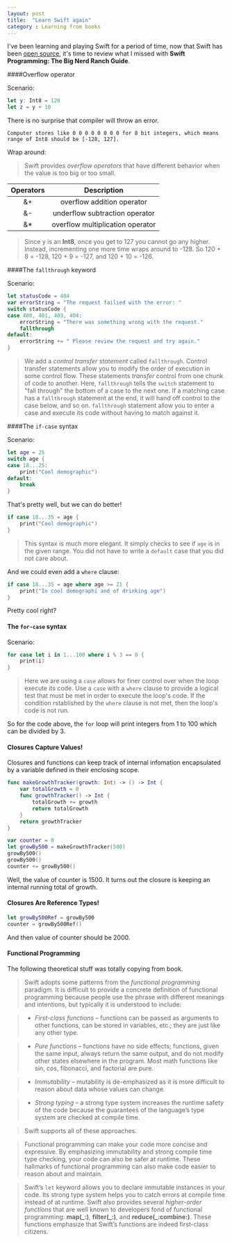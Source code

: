 ```yaml
---
layout: post
title:  "Learn Swift again"
category : Learning from books
---
```


I've been learning and playing Swift for a period of time, now that Swift has been [open source](https://swift.org/), it's time to review what I missed with **Swift Programming: The Big Nerd Ranch Guide**.


####Overflow operator

Scenario:

```swift
let y: Int8 = 120
let z = y + 10
```


There is no surprise that compiler will throw an error.

`Computer stores like 0 0 0 0 0 0 0 0 for 8 bit integers, which means range of Int8 should be [-128, 127]. `



Wrap around:

>Swift provides *overflow operators* that have different behavior when the value is too big or too small.

| Operators | Description |
| :---------: | :-----------: |
| &+ | overflow addition operator |
| &- | underflow subtraction operator |
| &* | overflow multiplication operator |

>Since y is an **Int8**, once you get to 127 you cannot go any higher. Instead, incrementing one more time wraps around to -128. So 120 + 8 = -128, 120 + 9 = -127, and 120 + 10 = -126.



####The `fallthrough` keyword

Scenario:

```swift
let statusCode = 404
var errorString = "The request failied with the error: "
switch statusCode {
case 400, 401, 403, 404:
    errorString = "There was something wrong with the request."
    fallthrough
default:
    errorString += " Please review the request and try again."
}
```

>We add a *control transfer statement* called `fallthrough`. Control transfer statements allow you to modify the order of execution in some control flow. These statements *transfer* control from one chunk of code to another.
>Here, `fallthrough` tells the `switch` statement to "fall through" the bottom of a case to the next one. If a matching case has a `fallthrough` statement at the end, it will hand off control to the case below, and so on. `fallthrough` statement allow you to enter a case and execute its code without having to match against it.



####The `if-case` syntax

Scenario:

```swift
let age = 25
switch age {
case 18...25:
    print("Cool demographic")
default:
    break
}
```

That's pretty well, but we can do better!

```swift
if case 18...35 = age {
    print("Cool demographic")
}
```

>This syntax is much more elegant. It simply checks to see if `age` is in the given range. You did not have to write a `default` case that you did not care about.

And we could even add a `where` clause:

```swift
if case 18...35 = age where age >= 21 {
    print("In cool demographi and of drinking age")
}
```

Pretty cool right?

#### The `for-case` syntax

Scenario:

```swift
for case let i in 1...100 where i % 3 == 0 {
    print(i)
}
```

>Here we are using a `case` allows for finer control over when the loop execute its code. Use a `case` with a `where` clause to provide a logical test that must be met in order to execute the loop's code. If the condition rstablished by the `where` clause is not met, then the loop's code is not run.

So for the code above, the `for` loop will print integers from 1 to 100 which can be divided by 3.

#### Closures Capture Values!

Closures and functions can keep track of internal infomation encapsulated by a variable defined in their enclosing scope.

```swift
func makeGrowthTracker(growth: Int) -> () -> Int {
    var totalGrowth = 0
    func growthTracker() -> Int {
        totalGrowth += growth
        return totalGrowth
    }
    return growthTracker
}

var counter = 0
let growBy500 = makeGrowthTracker(500)
growBy500()
growBy500()
counter += growBy500()
```

Well, the value of counter is 1500. It turns out the closure is keeping an internal running total of growth.

#### Closures Are Reference Types!

```swift
let growBy500Ref = growBy500
counter = growBy500Ref()
```

And then value of counter should be 2000.


#### Functional Programming

The following theoretical stuff was totally copying from book.

>Swift adopts some patterns from the *functional programming* paradigm. It is difficult to provide a concrete definition of functional programming because people use the phrase with different meanings and intentions, but typically it is understood to include:

> - *First-class functions* – functions can be passed as arguments to other functions, can be stored in variables, etc.; they are just like any other type.

> - *Pure functions* – functions have no side effects; functions, given the same input, always return the same output, and do not modify other states elsewhere in the program. Most math functions like sin, cos, fibonacci, and factorial are pure.

> - *Immutability* – mutability is de-emphasized as it is more difficult to reason about data whose values can change.

> - *Strong typing* – a strong type system increases the runtime safety of the code because the guarantees of the language’s type system are checked at compile time.

>Swift supports all of these approaches.

>Functional programming can make your code more concise and expressive. By emphasizing immutability and strong compile time type checking, your code can also be safer at runtime. These hallmarks of functional programming can also make code easier to reason about and maintain.

>Swift’s `let` keyword allows you to declare immutable instances in your code. Its strong type system helps you to catch errors at compile time instead of at runtime. Swift also provides several *higher-order functions* that are well known to developers fond of functional programming: **map(_:)**, **filter(_:)**, and **reduce(_:combine:)**. These functions emphasize that Swift’s functions are indeed first-class citizens.
